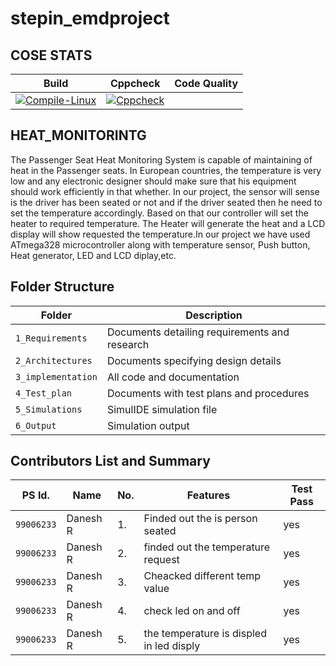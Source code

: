 # stepin_emdproject

## COSE STATS
Build | Cppcheck | Code Quality |
------|----------|----------------|
|[![Compile-Linux](https://github.com/Daneswars/stepin_emdproject/actions/workflows/Compile.yml/badge.svg)](https://github.com/Daneswars/stepin_emdproject/actions/workflows/Compile.yml)|[![Cppcheck](https://github.com/Daneswars/stepin_emdproject/actions/workflows/CodeQulaity.yml/badge.svg)](https://github.com/Daneswars/stepin_emdproject/actions/workflows/CodeQulaity.yml)|

## HEAT_MONITORINTG
The Passenger Seat Heat Monitoring System is capable of maintaining of heat in the Passenger seats. In European countries, the temperature is very low and any electronic designer should make sure that his equipment should work efficiently in that whether. In our project, the sensor will sense is the driver has been seated or not and if the driver seated then he need to set the temperature accordingly. Based on that our controller will set the heater to required temperature. The Heater will generate the heat and a LCD display will show requested the temperature.In our project we have used ATmega328 microcontroller along with temperature sensor, Push button, Heat generator, LED and LCD diplay,etc.

## Folder Structure
|Folder             | Description |
|-------------------| -----------------------------------------|
| `1_Requirements`   | Documents detailing requirements and research|
| `2_Architectures`         | Documents specifying design details|
| `3_implementation` | All code and documentation|
| `4_Test_plan`      | Documents with test plans and procedures|
| `5_Simulations`      | SimulIDE simulation file|
| `6_Output`      | Simulation output |

## Contributors List and Summary

PS Id. |  Name                   | No.  |  Features                          |Test Pass
-------|------------------------ |------|------------------------------------  |-------------|
`99006233` | Danesh R            |1.    |Finded out the is person seated     | yes    |
`99006233` | Danesh R             |2.    |finded out the temperature request| yes  |
`99006233` | Danesh R            |3.    |Cheacked different temp value| yes    |
`99006233` | Danesh R             |4.    |check led on and off | yes         |
`99006233` | Danesh R             |5.    |the temperature is displed in led disply |yes|      
